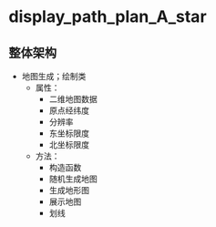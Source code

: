 # display_path_plan_A_star

## 整体架构

- 地图生成；绘制类
  - 属性：
    - 二维地图数据
    - 原点经纬度
    - 分辨率
    - 东坐标限度
    - 北坐标限度
  - 方法：
    - 构造函数
    - 随机生成地图
    - 生成地形图
    - 展示地图
    - 划线
  
